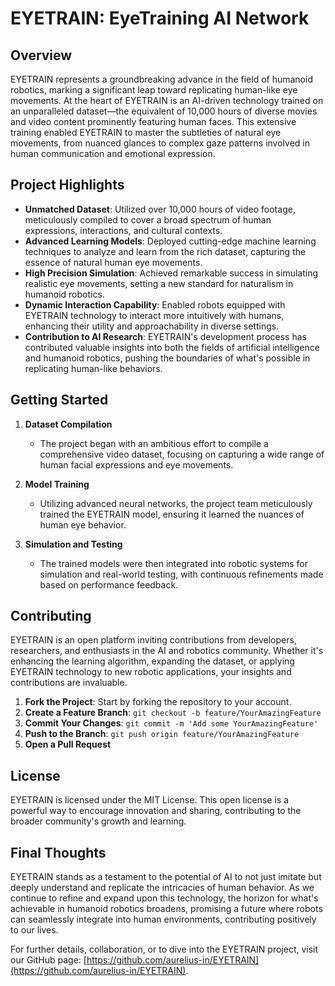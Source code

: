 # EYETRAIN: EyeTraining AI Network

## Overview
EYETRAIN represents a groundbreaking advance in the field of humanoid robotics, marking a significant leap toward replicating human-like eye movements. At the heart of EYETRAIN is an AI-driven technology trained on an unparalleled dataset—the equivalent of 10,000 hours of diverse movies and video content prominently featuring human faces. This extensive training enabled EYETRAIN to master the subtleties of natural eye movements, from nuanced glances to complex gaze patterns involved in human communication and emotional expression.

## Project Highlights

- **Unmatched Dataset**: Utilized over 10,000 hours of video footage, meticulously compiled to cover a broad spectrum of human expressions, interactions, and cultural contexts.
- **Advanced Learning Models**: Deployed cutting-edge machine learning techniques to analyze and learn from the rich dataset, capturing the essence of natural human eye movements.
- **High Precision Simulation**: Achieved remarkable success in simulating realistic eye movements, setting a new standard for naturalism in humanoid robotics.
- **Dynamic Interaction Capability**: Enabled robots equipped with EYETRAIN technology to interact more intuitively with humans, enhancing their utility and approachability in diverse settings.
- **Contribution to AI Research**: EYETRAIN's development process has contributed valuable insights into both the fields of artificial intelligence and humanoid robotics, pushing the boundaries of what's possible in replicating human-like behaviors.

## Getting Started

1. **Dataset Compilation**
   - The project began with an ambitious effort to compile a comprehensive video dataset, focusing on capturing a wide range of human facial expressions and eye movements.

2. **Model Training**
   - Utilizing advanced neural networks, the project team meticulously trained the EYETRAIN model, ensuring it learned the nuances of human eye behavior.

3. **Simulation and Testing**
   - The trained models were then integrated into robotic systems for simulation and real-world testing, with continuous refinements made based on performance feedback.

## Contributing

EYETRAIN is an open platform inviting contributions from developers, researchers, and enthusiasts in the AI and robotics community. Whether it's enhancing the learning algorithm, expanding the dataset, or applying EYETRAIN technology to new robotic applications, your insights and contributions are invaluable.

1. **Fork the Project**: Start by forking the repository to your account.
2. **Create a Feature Branch**: `git checkout -b feature/YourAmazingFeature`
3. **Commit Your Changes**: `git commit -m 'Add some YourAmazingFeature'`
4. **Push to the Branch**: `git push origin feature/YourAmazingFeature`
5. **Open a Pull Request**

## License

EYETRAIN is licensed under the MIT License. This open license is a powerful way to encourage innovation and sharing, contributing to the broader community's growth and learning.

## Final Thoughts

EYETRAIN stands as a testament to the potential of AI to not just imitate but deeply understand and replicate the intricacies of human behavior. As we continue to refine and expand upon this technology, the horizon for what's achievable in humanoid robotics broadens, promising a future where robots can seamlessly integrate into human environments, contributing positively to our lives.

For further details, collaboration, or to dive into the EYETRAIN project, visit our GitHub page: [https://github.com/aurelius-in/EYETRAIN](https://github.com/aurelius-in/EYETRAIN).
